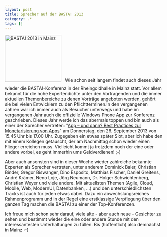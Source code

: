 ```yaml
---
layout: post
title: Sprecher auf der BASTA! 2013
category: .*
tags: []
---
```

<a href="http://basta.net"><img class="size-full wp-image-4097 alignleft" style="margin-right: 12px; margin-bottom: 12px;" alt="BASTA! 2013 in Mainz" src="http://anheledirwp.blob.core.windows.net/wordpress/2013/08/basta_promobutton2.png" width="180" height="150" /></a>Wie schon seit langem findet auch dieses Jahr wieder die BASTA!-Konferenz in der Rheingoldhalle in Mainz statt. Vor allem bekannt für die hohe Expertendichte unter den Vortragenden und die immer aktuellen Themenbereiche zu denen Vorträge angeboten werden, gehört sie bei vielen Entwicklern zu den Pflichtterminen.In den vergangenen Jahren war ich immer auch als Besucher unterwegs und habe im vergangenen Jahr auch die offizielle Windows Phone App zur Konferenz geschrieben. Dieses Jahr werde ich das abermals toppen und bin auch als einer der Sprecher vertreten: "<a title="BASTA!-Vortrag: App - und dann? Best Practices zur Monetarisierung von Apps" href="http://basta.net/sessions/app-und-dann-best-practices-zur-monetarisierung-von-apps" target="_blank">App – und dann? Best Practices zur Monetarisierung von Apps</a>" am Donnerstag, den 26. September 2013 von 15.45 Uhr bis 17.00 Uhr. Zugegeben ein etwas später Slot, aber ich habe den mit einem Kollegen getauscht, der am Nachmittag schon wieder einen Flieger erreichen muss. Vielleicht kommt ja trotzdem noch der eine oder andere vorbei, es geht immerhin ums Geldverdienen! ;-)

Aber auch ansonsten sind in dieser Woche wieder zahlreiche bekannte Experten als Sprecher vertreten, unter anderem Dominick Baier, Christian Binder, Gregor Biswanger, Dino Esposito, Matthias Fischer, Daniel Greitens, André Krämer, Neno Loje, Jörg Neumann, Dr. Holger Schwichtenberg, Christian Weyer und viele andere. Mit aktuellsten Themen (Agile, Cloud, Mobile, Web, ModernUI, Datenbanken, ...) und den unterschiedlichsten Tracks ist auch für jeden etwas dabei. Dazu ein abwechslungsreiches Rahmenprogramm und in der Regel eine erstklassige Verpflegung über den ganzen Tag machen die BASTA! zu einer der Top-Konferenzen.

Ich freue mich schon sehr darauf, viele alte - aber auch neue - Gesichter zu sehen und bestimmt wieder die eine oder andere Stunde mit den interessantesten Unterhaltungen zu füllen. Bis (hoffentlich) also demnächst in Mainz :-)
